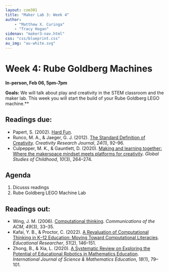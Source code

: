 ```yaml
---
layout: com301
title: "Maker Lab 3: Week 4"
author:
    - "Matthew X. Curinga"
    - "Tracy Hogan"
sidenav: "maker3-nav.html"
css: "css/blueprint.css"
au_img: "au-white.svg"
---
```


<i class="bi bi-building"></i> Week 4: Rube Goldberg Machines
=============================================================
**In-person, Feb 06, 5pm-7pm**

**Goals:** We will talk about play and creativity in the STEM classroom and the maker lab.
This week you will start the build of your Rube Goldberg LEGO machine.**

Readings due:
-------------
- Papert, S. (2002). [Hard Fun](hard-fun.html).
- Runco, M. A., & Jaeger, G. J. (2012). [The Standard Definition of Creativity](http://emotrab.ufba.br/wp-content/uploads/2019/06/RUNCO-Mark-The-Standard-Definition-of-Creativity.pdf). _Creativity Research Journal_, _24_(1), 92–96.
- Culpepper, M. K., & Gauntlett, D. (2020). [Making and learning together: Where the makerspace mindset meets platforms for creativity](https://journals.sagepub.com/doi/full/10.1177/2043610620941868). _Global Studies of Childhood_, _10_(3), 264–274.

Agenda
------
1. Dicusss readings
2. Rube Goldberg LEGO Machine Lab

Readings out:
-------------
- Wing, J. M. (2006). [Computational thinking](https://cacm.acm.org/magazines/2006/3/5977-computational-thinking/fulltext). _Communications of the ACM_, _49_(3), 33–35. 
- Kafai, Y. B., & Proctor, C. (2022). [A Revaluation of Computational Thinking in K–12 Education: Moving Toward Computational Literacies](https://doi.org/10.3102/0013189X211057904). _Educational Researcher_, _51_(2), 146–151. 
- Zhong, B., & Xia, L. (2020). [A Systematic Review on Exploring the Potential of Educational Robotics in Mathematics Education](https://www.researchgate.net/profile/Baichang-Zhong/publication/328999525_A_Systematic_Review_on_Exploring_the_Potential_of_Educational_Robotics_in_Mathematics_Education/links/5ee1747a458515814a544210/A-Systematic-Review-on-Exploring-the-Potential-of-Educational-Robotics-in-Mathematics-Education.pdf).
_International Journal of Science & Mathematics Education_, _18_(1), 79–101.



